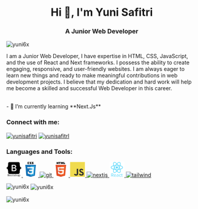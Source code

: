 <h1 align="center">Hi 👋, I'm Yuni Safitri</h1>
<h3 align="center">A Junior Web Developer</h3>

<p align="left"> <img src="https://komarev.com/ghpvc/?username=yuni6x&label=Profile%20views&color=0e75b6&style=flat" alt="yuni6x" /> </p>
<p>
  I am a Junior Web Developer, I have expertise in HTML, CSS, JavaScript, and the use of React and Next frameworks. I possess the ability to create engaging, responsive, and user-friendly websites. I am always eager to learn new things and ready to make meaningful contributions in web development projects. I believe that my dedication and hard work will help me become a skilled and successful Web Developer in this career.
</p>
<br />
- 🌱 I’m currently learning **Next.Js**

<h3 align="left">Connect with me:</h3>
<p align="left">
<a href="https://linkedin.com/in/yunisafitri" target="blank"><img align="center" src="https://raw.githubusercontent.com/rahuldkjain/github-profile-readme-generator/master/src/images/icons/Social/linked-in-alt.svg" alt="yunisafitri" height="30" width="40" /></a>
<a href="https://instagram.com/yunisafitrl" target="blank"><img align="center" src="https://raw.githubusercontent.com/rahuldkjain/github-profile-readme-generator/master/src/images/icons/Social/instagram.svg" alt="yunisafitrl" height="30" width="40" /></a>
</p>

<h3 align="left">Languages and Tools:</h3>
<p align="left"> <a href="https://getbootstrap.com" target="_blank" rel="noreferrer"> <img src="https://raw.githubusercontent.com/devicons/devicon/master/icons/bootstrap/bootstrap-plain-wordmark.svg" alt="bootstrap" width="40" height="40"/> </a> <a href="https://www.w3schools.com/css/" target="_blank" rel="noreferrer"> <img src="https://raw.githubusercontent.com/devicons/devicon/master/icons/css3/css3-original-wordmark.svg" alt="css3" width="40" height="40"/> </a> <a href="https://git-scm.com/" target="_blank" rel="noreferrer"> <img src="https://www.vectorlogo.zone/logos/git-scm/git-scm-icon.svg" alt="git" width="40" height="40"/> </a> <a href="https://www.w3.org/html/" target="_blank" rel="noreferrer"> <img src="https://raw.githubusercontent.com/devicons/devicon/master/icons/html5/html5-original-wordmark.svg" alt="html5" width="40" height="40"/> </a> <a href="https://developer.mozilla.org/en-US/docs/Web/JavaScript" target="_blank" rel="noreferrer"> <img src="https://raw.githubusercontent.com/devicons/devicon/master/icons/javascript/javascript-original.svg" alt="javascript" width="40" height="40"/> </a> <a href="https://nextjs.org/" target="_blank" rel="noreferrer"> <img src="https://cdn.worldvectorlogo.com/logos/nextjs-2.svg" alt="nextjs" width="40" height="40"/> </a> <a href="https://reactjs.org/" target="_blank" rel="noreferrer"> <img src="https://raw.githubusercontent.com/devicons/devicon/master/icons/react/react-original-wordmark.svg" alt="react" width="40" height="40"/> </a> <a href="https://tailwindcss.com/" target="_blank" rel="noreferrer"> <img src="https://www.vectorlogo.zone/logos/tailwindcss/tailwindcss-icon.svg" alt="tailwind" width="40" height="40"/> </a> </p>

<p><img align="left" src="https://github-readme-stats.vercel.app/api/top-langs?username=yuni6x&show_icons=true&locale=en&layout=compact" alt="yuni6x" /></p>

<p>&nbsp;<img align="center" src="https://github-readme-stats.vercel.app/api?username=yuni6x&show_icons=true&locale=en" alt="yuni6x" /></p>

<p><img align="center" src="https://github-readme-streak-stats.herokuapp.com/?user=yuni6x&" alt="yuni6x" /></p>
